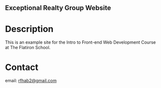 Exceptional Realty Group Website
---

# Description

This is an example site for the Intro to Front-end Web Development Course at The Flatiron School.

# Contact

email: rfhab2@gmail.com
